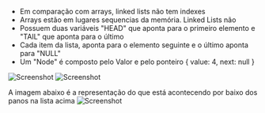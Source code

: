 - Em comparação com arrays, linked lists não tem indexes
- Arrays estão em lugares sequencias da memória. Linked Lists não
- Possuem duas variáveis "HEAD" que aponta para o primeiro elemento e "TAIL" que aponta para o último
- Cada item da lista, aponta para o elemento seguinte e o último aponta para "NULL"
- Um "Node" é composto pelo Valor e pelo ponteiro { value: 4, next: null }


![Screenshot](./assets/Captura%20de%20Tela%202025-07-09%20às%2017.50.31.png)
![Screenshot](./assets/Captura%20de%20Tela%202025-07-09%20às%2017.59.20.png)

A imagem abaixo é a representação do que está acontecendo por baixo dos panos na lista acima
![Screenshot](./assets/Captura%20de%20Tela%202025-07-09%20às%2018.10.24.png)

